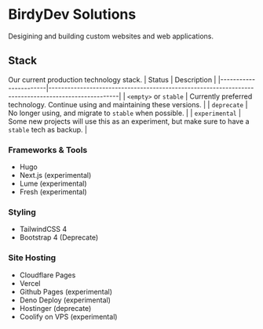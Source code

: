 # BirdyDev Solutions

Desigining and building custom websites and web applications.

## Stack

Our current production technology stack.
| Status                | Description                                                                                        |
|-----------------------|----------------------------------------------------------------------------------------------------|
| `<empty>` or `stable` | Currently preferred technology. Continue using and maintaining these versions.                     |
| `deprecate`           | No longer using, and migrate to `stable` when possible.                                            |
| `experimental`        | Some new projects will use this as an experiment, but make sure to have a `stable` tech as backup. |


### Frameworks & Tools
- Hugo
- Next.js (experimental)
- Lume (experimental)
- Fresh (experimental)

### Styling
- TailwindCSS 4
- Bootstrap 4 (Deprecate)

### Site Hosting
- Cloudflare Pages
- Vercel
- Github Pages (experimental)
- Deno Deploy (experimental)
- Hostinger (deprecate)
- Coolify on VPS (experimental)
